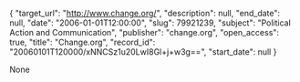 {
  "target_url": "http://www.change.org/", 
  "description": null, 
  "end_date": null, 
  "date": "2006-01-01T12:00:00", 
  "slug": 79921239, 
  "subject": "Political Action and Communication", 
  "publisher": "change.org", 
  "open_access": true, 
  "title": "Change.org", 
  "record_id": "20060101T120000/xNNCSz1u20LwI8Gl+j+w3g==", 
  "start_date": null
}

None
